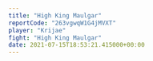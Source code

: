 ```yaml
---
title: "High King Maulgar"
reportCode: "263vgwqW1G4jMVXT"
player: "Krijae"
fight: "High King Maulgar"
date: 2021-07-15T18:53:21.415000+00:00
---
```

